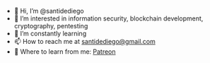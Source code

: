 - 👋 Hi, I’m @santidediego
- 👀 I’m interested in information security, blockchain development, cryptography, pentesting
- 🌱 I’m constantly learning
- 📫 How to reach me at santidediego@gmail.com
- :pencil: Where to learn from me: [Patreon](https://www.patreon.com/santidediego)

<!---
santidediego/santidediego is a ✨ special ✨ repository because its `README.md` (this file) appears on your GitHub profile.
You can click the Preview link to take a look at your changes.
--->

